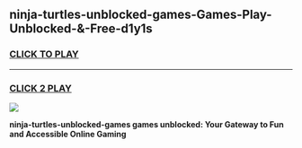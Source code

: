 
## ninja-turtles-unblocked-games-Games-Play-Unblocked-&-Free-d1y1s
<h3>
<a href="https://premium76.site?title=ninja-turtles-unblocked-games&ref=24A">CLICK TO PLAY</a></h3>
<hr>

<h3>
<a href="https://premium76.site?title=ninja-turtles-unblocked-games&ref=24A">CLICK 2 PLAY</a>
  
</h3>

<a href="https://premium76.site?title=ninja-turtles-unblocked-games&ref=24A"><img src="https://clearcache.store/games.png"></a>


**ninja-turtles-unblocked-games games unblocked: Your Gateway to Fun and Accessible Online Gaming**
